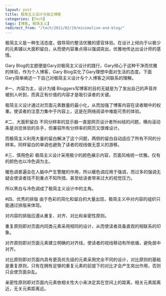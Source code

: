 ```yaml
---
layout: post
title: 极简主义设计与独立博客
categories: [Tech]
tags: [博客, 极简主义]
redirect_from: "/tech/2011/02/19/minimalism-and-blog/"
---
```


极简主义是一种生活态度，倡导简约整洁优雅的感官体验。在设计上倾向于以极少的元素辅以大面积留白，从而使内容重点得以强调突出，优雅地传达出设计师的感情。

Gary Blog的主题便是Gary对极简主义设计的践行，Gary倾心于这种干净而优雅的体验，作为个人博客，Gary Blog实化了Gary理想中面对生活的态度。下面Gary简单阐述一下自己对极简主义设计与个人博客之间联系的理解。

<!-- more -->

#一、内容为主，设计为辅 
Bloggers写博客的目的无疑是为了发出自己的声音并被别人听到，而真正有价值的内容才是吸引读者的关键。

极简主义设计通过对页面元素数量的最小化，从而加强了博客内容在读者眼中的权重。使读者的注意力集中于内容上，这是在网络阅读中难能可贵的体验。

#二、大面积留白
不同分辨率的显示器一直是网页设计者所纠结的问题，横向滚动条是浏览体验的杀手，但兼容所有分辨率的网页又很难设计。

而极简主义利用大量的留白解决了这个问题，两侧的留白自动适应了所有不同的分辨率。同样留白的单调也避免了读者的视线做无意义的游移。

#三、慎用色彩
极简主义设计采用极少的颜色展示内容，页面风格统一优雅。仅有的颜色也以冷色调为主。

暖色调普遍会在人脑中产生警醒的作用，所以暖色调应用于强调，而过多的强调无疑会使读者找不到重点不知所措，甚至给读者带来过大的视觉压力。

所以黑白与冷色调成了极简主义设计中的主角。

#四、优秀的排版
由于色彩的简化和留白的大量出现，极简主义中对内容的组织只能通过排版来体现。

对内容的排版应遵从重复、对齐、对比和亲密性原则。

重复原则即对页面内同类元素采用相同的设计，从而使读者具备直观的相联系的印象。

对齐原则即对页面元素建立明确的对齐线，使读者的视线移动有所依循，避免居中对齐。

对比原则即对页面内具有更高优先级的元素采用完全不同的设计，对比原则的基础是重复原则，只有在拥有足够的重复元素的前提下的对比才会产生突出作用，否则只会使页面杂乱。

亲密性原则即对页面内元素依相关性大小来决定其在空间上的距离，相关元素距离近，无关元素距离远。